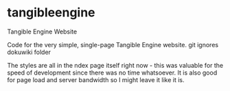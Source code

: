 # tangibleengine
Tangible Engine Website

Code for the very simple, single-page Tangible Engine website.
git ignores dokuwiki folder

The styles are all in the ndex page itself right now - this was valuable for the speed of development since there was no time whatsoever. It is also good for page load and server bandwidth so I might leave it like it is.
